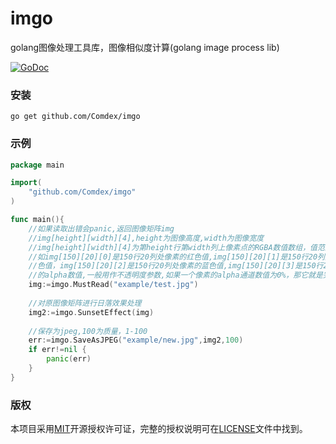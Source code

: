 # imgo
golang图像处理工具库，图像相似度计算(golang image process lib)

[![GoDoc](http://godoc.org/github.com/Comdex/imgo?status.svg)](http://godoc.org/github.com/Comdex/imgo)

### 安装

```shell
go get github.com/Comdex/imgo
```

### 示例

```go
package main

import(
	"github.com/Comdex/imgo"
)

func main(){
    //如果读取出错会panic,返回图像矩阵img
    //img[height][width][4],height为图像高度,width为图像宽度
    //img[height][width][4]为第height行第width列上像素点的RGBA数值数组，值范围为0-255
	//如img[150][20][0]是150行20列处像素的红色值,img[150][20][1]是150行20列处像素的绿
	//色值，img[150][20][2]是150行20列处像素的蓝色值,img[150][20][3]是150行20列处像素
	//的alpha数值,一般用作不透明度参数,如果一个像素的alpha通道数值为0%，那它就是完全透明的.
    img:=imgo.MustRead("example/test.jpg")
	
	//对原图像矩阵进行日落效果处理
	img2:=imgo.SunsetEffect(img)
	
	//保存为jpeg,100为质量，1-100
	err:=imgo.SaveAsJPEG("example/new.jpg",img2,100)
	if err!=nil {
		panic(err)
	}
}
```

### 版权

本项目采用[MIT](http://opensource.org/licenses/MIT)开源授权许可证，完整的授权说明可在[LICENSE](LICENSE)文件中找到。

